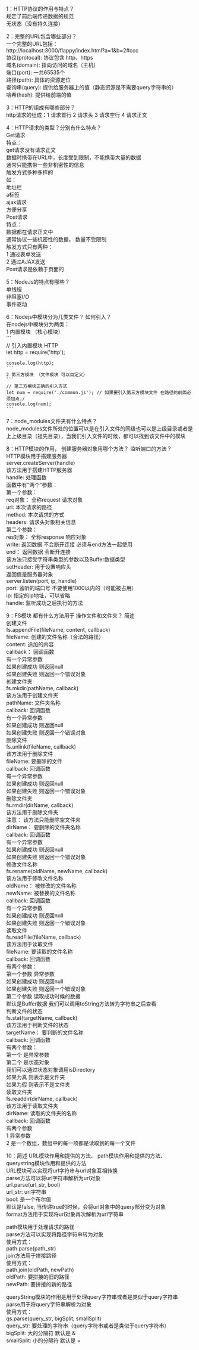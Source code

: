 1：HTTP协议的作用与特点？  
规定了前后端传递数据的规范  
无状态（没有持久连接）  
  
2：完整的URL包含哪些部分？  
一个完整的URL包括：  
    http://localhost:3000/flappy/index.html?a=1&b=2#ccc  
    协议(protocal): 协议包含 http、https  
    域名(domain): 指向访问的域名（主机）  
    端口(port): 一共65535个  
    路径(path): 具体的资源定位  
    查询串(query): 提供给服务器上的值（静态资源是不需要query字符串的）  
    哈希(hash): 提供给前端的值  
  
3：HTTP的组成有哪些部分？  
http请求的组成：1 请求首行  2 请求头  3 请求空行 4 请求正文  
  
4：HTTP请求的类型？分别有什么特点？  
Get请求  
    特点：  
        get请求没有请求正文  
        数据时携带在URL中，长度受到限制，不能携带大量的数据  
        通常只能携带一些非机密性的信息  
        触发方式多种多样的  
            如：  
                地址栏  
                a标签  
                ajax请求  
        方便分享  
Post请求  
    特点：  
        数据都在请求正文中  
        通常协议一些机密性的数据， 数量不受限制  
    触发方式只有两种：  
        1 通过表单发送  
        2 通过AJAX发送  
    Post请求是依赖于页面的  
  
5：NodeJs的特点有哪些？  
单线程  
非阻塞I/O  
事件驱动  
  
6：Nodejs中模块分为几类文件？ 如何引入？  
在nodejs中模块分为两类：  
    1 内置模块 	 （核心模块）  
    ```  
    // 引入内置模块 HTTP  
    let http = require('http');  
  
    console.log(http);  
    ```  
    2 第三方模块 （文件模块 可以自定义）  
    ```  
    // 第三方模块正确的引入方式  
    let num = require('./common.js'); // 如果要引入第三方模块文件 在路径的前面必须加点./  
    console.log(num);  
    ```  
  
7：node_modules文件夹有什么特点？  
node_modules文件所处的位置可以是在引入文件的同级也可以是上级目录或者是上上级目录（祖先目录），当我们引入文件的时候，都可以找到该文件中的模块  
  
8：HTTP模块的作用， 创建服务器对象用哪个方法？ 监听端口的方法？  
HTTP模块用于搭建服务器  
server.createServer(handle)  
    该方法用于搭建HTTP服务器  
    handle: 处理函数  
        函数中有”两个”参数：  
        第一个参数：  
            req对象： 全称request  请求对象  
            url: 			本次请求的路径  
            method: 		本次请求的方式  
            headers:		请求头对象相关信息  
        第二个参数：  
            res对象：  全称response 响应对象  
            write:	返回数据 不会断开连接 必须与end方法一起使用  
            end：	返回数据 会断开连接    
                该方法只接受字符串类型的参数以及Buffer数据类型  
            setHeader:	用于设置响应头  
    返回值是服务器对象  
server.listen(port, ip, handle)  
    port:    监听的端口号 不要使用1000以内的（可能被占用）  
    ip:     	指定的ip地址，可以省略  
    handle:  监听成功之后执行的方法  
  
9：FS模块  都有什么方法用于 操作文件和文件夹？ 简述  
创建文件  
fs.appendFile(fileName, content,  callback)  
    fileName:  	创建的文件名称（合法的路径）  
    content:		追加的内容  
    callback：	回调函数  
        有一个异常参数  
            如果创建成功 则返回null  
            如果创建失败 则返回一个错误对象  
创建文件夹  
fs.mkdir(pathName, callback)  
    该方法用于创建文件夹  
    pathName: 	文件夹名称  
    callback:		回调函数  
        有一个异常参数  
            如果创建成功 则返回null  
            如果创建失败 则返回一个错误对象  
删除文件  
fs.unlink(fileName, callback)  
    该方法用于删除文件  
    fileName: 	要删除的文件  
    callback:		回调函数  
        有一个异常参数  
            如果创建成功 则返回null  
            如果创建失败 则返回一个错误对象  
删除文件夹  
fs.rmdir(dirName, callback)  
    该方法用于删除文件夹  
        注意： 该方法只能删除空文件夹  
    dirName：	要删除的文件夹名称  
    callback:		回调函数  
        有一个异常参数  
            如果创建成功 则返回null  
            如果创建失败 则返回一个错误对象             
修改文件名称  
fs.rename(oldName, newName, callback)  
    该方法用于修改文件名称  
    oldName：	被修改的文件名称  
    newName:	被替换的文件名称  
    callback:		回调函数  
        有一个异常参数  
            如果创建成功 则返回null  
            如果创建失败 则返回一个错误对象  
读取文件  
fs.readFile(fileName, callback)  
    该方法用于读取文件  
    fileName:		要读取的文件名称  
    callback:		回调函数  
        有两个参数：  
            第一个参数 异常参数  
                如果创建成功 则返回null  
                如果创建失败 则返回一个错误对象  
            第二个参数  读取成功时候的数据  
                默认是Buffer数据 我们可以调用toString方法转为字符串之后查看  
判断文件的状态  
fs.stat(targetName, callback)  
    该方法用于判断文件的状态  
    targetName：	 要判断的文件名称  
    callback:		 回调函数  
        有两个参数：  
        第一个 是异常参数  
        第二个 是状态对象  
            我们可以通过状态对象调用isDirectory  
                如果为真 则表示是文件夹  
                如果为假 则表示不是文件夹  
读取文件夹  
fs.readdir(dirName, callback)  
    该方法用于读取文件夹  
    dirName:		读取的文件夹的名称  
    callback:		回调函数  
        有两个参数  
            1 异常参数  
            2 是一个数组，数组中的每一项都是读取到的每一个文件  
  
10：简述 URL模块作用和提供的方法、 path模块作用和提供的方法、 querystring模块作用和提供的方法  
URL模块可以实现将url字符串与url对象互相转换  
parse方法可以将url字符串解析为url对象  
url.parse(url_str, bool)  
    url_str:  url字符串  
    bool: 	是一个布尔值  
        默认是false, 当传递true的时候，会将url对象中的query部分变为对象  
format方法用于实现将url对象再次解析为url字符串  
  
path模块用于处理请求的路径  
parse方法可以实现将路径字符串转为对象  
使用方式：  
    path.parse(path_str)  
join方法用于拼接路径  
使用方式：  
    path.join(oldPath, newPath)  
        oldPath:   要拼接的旧的路径  
        newPath:  要拼接的新的路径  
  
queryString模块的作用是用于处理query字符串或者是类似于query字符串  
parse用于将query字符串解析为对象  
使用方式：  
    qs.parse(query_str, bigSplit, smallSplit)  
        query_str:	要处理的字符串（query字符串或者是类似于query字符串）  
        bigSplit:		大的分隔符 默认是 &  
        smallSplit:	小的分隔符 默认是 =  
